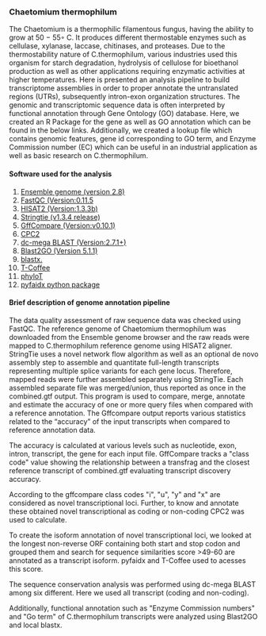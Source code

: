 ### Chaetomium thermophilum 
The Chaetomium is a thermophilic filamentous fungus, having the ability to grow at 50 − 55◦ C. It produces different thermostable enzymes such as cellulase, xylanase, laccase, chitinases, and proteases. Due to the thermostability nature of C.thermophilum, various industries used this organism for starch degradation, hydrolysis of cellulose for bioethanol production as well as other applications requiring enzymatic activities at higher temperatures. Here is presented an analysis pipeline to build transcriptome assemblies in order to proper annotate the untranslated regions (UTRs), subsequently intron-exon organization structures. The genomic and transcriptomic sequence data is often interpreted by functional annotation through Gene Ontology (GO) database. Here, we created an R Package for the gene as well as GO annotation which can be found in the below links. Additionally, we created a lookup file which contains genomic features, gene id corresponding to GO term, and Enzyme Commission number (EC) which can be useful in an industrial application as well as basic research on C.thermophilum.
#### Software used for the analysis

1. [Ensemble genome (version 2.8)](https://fungi.ensembl.org) 
2. [FastQC (Version:0.11.5](https://www.bioinformatics.babraham.ac.uk/projects/fastqc/)
3. [HISAT2 (Version:1.3.3b)](http://daehwankimlab.github.io/hisat2/)
4. [Stringtie (v1.3.4 release)](https://ccb.jhu.edu/software/stringtie/)
5. [GffCompare (Version:v0.10.1)](https://ccb.jhu.edu/software/stringtie/gffcompare.shtml)
6. [CPC2](http://cpc2.gao-lab.org/)
7. [dc-mega BLAST (Version:2.7.1+)](https://blast.ncbi.nlm.nih.gov/)
8. [Blast2GO (Version 5.1.1)](http://docs.blast2go.com/)
9. [blastx.](https://blast.ncbi.nlm.nih.gov/)
10. [T-Coffee](http://tcoffee.crg.cat/)
11. [phyloT](https://phylot.biobyte.de/)
12. [pyfaidx python package](https://pypi.org/project/pyfaidx/)

#### Brief description of genome annotation pipeline 

The data quality assessment of raw sequence data was checked using FastQC. 
The reference genome of Chaetomium thermophilum was downloaded from the Ensemble genome browser and the raw reads were mapped to C.thermophilum reference genome using HISAT2 aligner. 
StringTie uses a novel network flow algorithm as well as an optional de novo assembly step to assemble and quantitate full-length transcripts representing multiple splice variants for each gene locus. Therefore, mapped reads were further assembled separately using StringTie. Each assembled separate file was merged/union, thus reported as once in the combined.gtf output. 
This program is used to compare, merge, annotate and estimate the accuracy of one or more query files when compared with a reference annotation. The Gffcompare output reports various statistics related to the “accuracy” of the input transcripts when compared to reference annotation data. 

The accuracy is calculated at various levels such as nucleotide, exon, intron, transcript, the gene for each input file. GffCompare tracks a "class code" value showing the relationship between a transfrag and the closest reference transcript of combined.gtf evaluating transcript discovery accuracy.

According to the gffcompare class codes "i", "u", "y" and "x" are considered as novel transcriptional loci. Further, to know and annotate these obtained novel transcriptional as coding or non-coding CPC2 was used to calculate.

To create the isoform annotation of novel transcriptional loci, we looked at the longest non-reverse ORF containing both start and stop codon and grouped them and search for sequence similarities score >49-60 are annotated as a transcript isoform. pyfaidx and T-Coffee used to acesses this score. 

The sequence conservation analysis was performed using dc-mega BLAST among six different. Here we used all transcript (coding and non-coding).

Additionally, functional annotation such as "Enzyme Commission numbers" and "Go term" of C.thermophilum transcripts were analyzed using Blast2GO and local blastx. 

